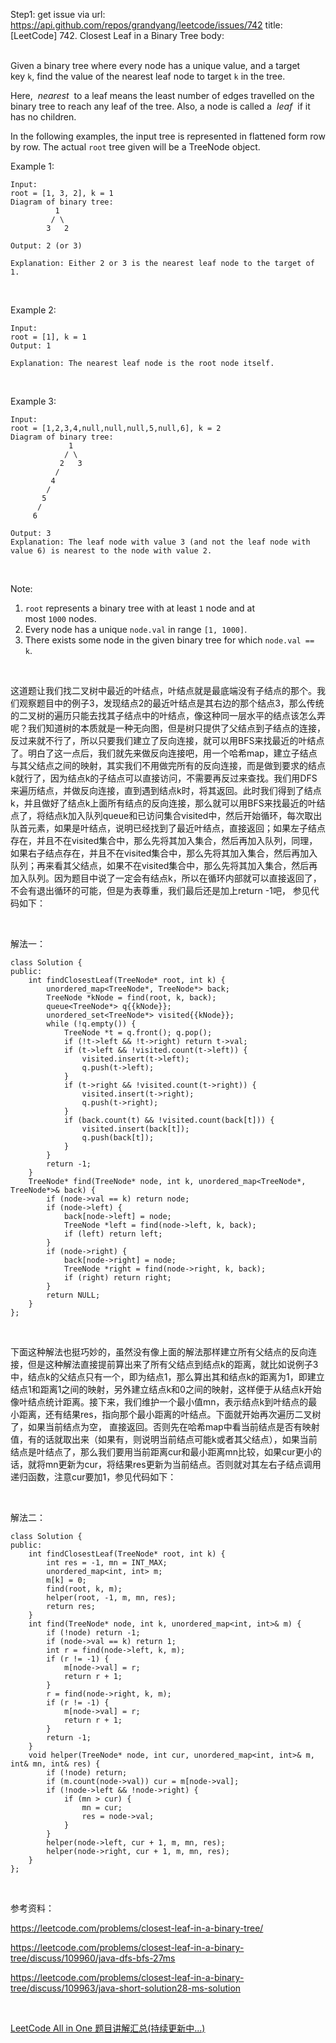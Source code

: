 Step1: get issue via url: https://api.github.com/repos/grandyang/leetcode/issues/742 
 title:[LeetCode] 742. Closest Leaf in a Binary Tree 
 body:  
  

Given a binary tree where every node has a unique value, and a target key `k`, find the value of the nearest leaf node to target `k` in the tree.

Here,  _nearest_  to a leaf means the least number of edges travelled on the binary tree to reach any leaf of the tree. Also, a node is called a  _leaf_  if it has no children.

In the following examples, the input tree is represented in flattened form row by row. The actual `root` tree given will be a TreeNode object.

Example 1:
    
    
    Input:
    root = [1, 3, 2], k = 1
    Diagram of binary tree:
              1
             / \
            3   2
    
    Output: 2 (or 3)
    
    Explanation: Either 2 or 3 is the nearest leaf node to the target of 1.
    

 

Example 2:
    
    
    Input:
    root = [1], k = 1
    Output: 1
    
    Explanation: The nearest leaf node is the root node itself.
    

 

Example 3:
    
    
    Input:
    root = [1,2,3,4,null,null,null,5,null,6], k = 2
    Diagram of binary tree:
                 1
                / \
               2   3
              /
             4
            /
           5
          /
         6
    
    Output: 3
    Explanation: The leaf node with value 3 (and not the leaf node with value 6) is nearest to the node with value 2.
    

 

Note:

  1. `root` represents a binary tree with at least `1` node and at most `1000` nodes.
  2. Every node has a unique `node.val` in range `[1, 1000]`.
  3. There exists some node in the given binary tree for which `node.val == k`.



 

这道题让我们找二叉树中最近的叶结点，叶结点就是最底端没有子结点的那个。我们观察题目中的例子3，发现结点2的最近叶结点是其右边的那个结点3，那么传统的二叉树的遍历只能去找其子结点中的叶结点，像这种同一层水平的结点该怎么弄呢？我们知道树的本质就是一种无向图，但是树只提供了父结点到子结点的连接，反过来就不行了，所以只要我们建立了反向连接，就可以用BFS来找最近的叶结点了。明白了这一点后，我们就先来做反向连接吧，用一个哈希map，建立子结点与其父结点之间的映射，其实我们不用做完所有的反向连接，而是做到要求的结点k就行了，因为结点k的子结点可以直接访问，不需要再反过来查找。我们用DFS来遍历结点，并做反向连接，直到遇到结点k时，将其返回。此时我们得到了结点k，并且做好了结点k上面所有结点的反向连接，那么就可以用BFS来找最近的叶结点了，将结点k加入队列queue和已访问集合visited中，然后开始循环，每次取出队首元素，如果是叶结点，说明已经找到了最近叶结点，直接返回；如果左子结点存在，并且不在visited集合中，那么先将其加入集合，然后再加入队列，同理，如果右子结点存在，并且不在visited集合中，那么先将其加入集合，然后再加入队列；再来看其父结点，如果不在visited集合中，那么先将其加入集合，然后再加入队列。因为题目中说了一定会有结点k，所以在循环内部就可以直接返回了，不会有退出循环的可能，但是为表尊重，我们最后还是加上return -1吧， 参见代码如下：

 

解法一：
    
    
    class Solution {
    public:
        int findClosestLeaf(TreeNode* root, int k) {
            unordered_map<TreeNode*, TreeNode*> back;
            TreeNode *kNode = find(root, k, back);
            queue<TreeNode*> q{{kNode}};
            unordered_set<TreeNode*> visited{{kNode}};
            while (!q.empty()) {
                TreeNode *t = q.front(); q.pop();
                if (!t->left && !t->right) return t->val;
                if (t->left && !visited.count(t->left)) {
                    visited.insert(t->left);
                    q.push(t->left);
                }
                if (t->right && !visited.count(t->right)) {
                    visited.insert(t->right);
                    q.push(t->right);
                }
                if (back.count(t) && !visited.count(back[t])) {
                    visited.insert(back[t]);
                    q.push(back[t]);
                }
            }
            return -1;
        }
        TreeNode* find(TreeNode* node, int k, unordered_map<TreeNode*, TreeNode*>& back) {
            if (node->val == k) return node;
            if (node->left) {
                back[node->left] = node;
                TreeNode *left = find(node->left, k, back);
                if (left) return left;
            }
            if (node->right) {
                back[node->right] = node;
                TreeNode *right = find(node->right, k, back);
                if (right) return right;
            }
            return NULL;
        }
    };

 

下面这种解法也挺巧妙的，虽然没有像上面的解法那样建立所有父结点的反向连接，但是这种解法直接提前算出来了所有父结点到结点k的距离，就比如说例子3中，结点k的父结点只有一个，即为结点1，那么算出其和结点k的距离为1，即建立结点1和距离1之间的映射，另外建立结点k和0之间的映射，这样便于从结点k开始像叶结点统计距离。接下来，我们维护一个最小值mn，表示结点k到叶结点的最小距离，还有结果res，指向那个最小距离的叶结点。下面就开始再次遍历二叉树了，如果当前结点为空， 直接返回。否则先在哈希map中看当前结点是否有映射值，有的话就取出来（如果有，则说明当前结点可能k或者其父结点），如果当前结点是叶结点了，那么我们要用当前距离cur和最小距离mn比较，如果cur更小的话，就将mn更新为cur，将结果res更新为当前结点。否则就对其左右子结点调用递归函数，注意cur要加1，参见代码如下：

 

解法二：
    
    
    class Solution {
    public:
        int findClosestLeaf(TreeNode* root, int k) {
            int res = -1, mn = INT_MAX;
            unordered_map<int, int> m;
            m[k] = 0;
            find(root, k, m);
            helper(root, -1, m, mn, res);
            return res;
        }
        int find(TreeNode* node, int k, unordered_map<int, int>& m) {
            if (!node) return -1;
            if (node->val == k) return 1;
            int r = find(node->left, k, m);
            if (r != -1) {
                m[node->val] = r; 
                return r + 1;
            }
            r = find(node->right, k, m);
            if (r != -1) {
                m[node->val] = r;
                return r + 1;
            }
            return -1;
        }
        void helper(TreeNode* node, int cur, unordered_map<int, int>& m, int& mn, int& res) {
            if (!node) return;
            if (m.count(node->val)) cur = m[node->val];
            if (!node->left && !node->right) {
                if (mn > cur) {
                    mn = cur; 
                    res = node->val;
                }
            }
            helper(node->left, cur + 1, m, mn, res);
            helper(node->right, cur + 1, m, mn, res);
        }
    };

 

参考资料：

<https://leetcode.com/problems/closest-leaf-in-a-binary-tree/>

<https://leetcode.com/problems/closest-leaf-in-a-binary-tree/discuss/109960/java-dfs-bfs-27ms>

<https://leetcode.com/problems/closest-leaf-in-a-binary-tree/discuss/109963/java-short-solution28-ms-solution>

 

[LeetCode All in One 题目讲解汇总(持续更新中...)](http://www.cnblogs.com/grandyang/p/4606334.html)
